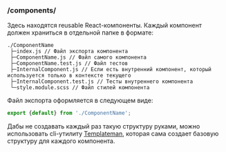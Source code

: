 ### /components/
Здесь находятся reusable React-компоненты.
Каждый компонент должен храниться в отдельной папке в формате:
```
./ComponentName
 ├─index.js // Файл экспорта компонента
 ├─ComponentName.js // Файл самого компонента
 ├─ComponentName.test.js // Файл тестов
 ├─InternalComponent.js // Если есть внутренний компонент, который используется только в контексте текущего
 ├─InternalComponent.test.js // Тесты внутреннего компонента
 └─style.module.scss // Файл стилей компонента
```

Файл экспорта оформляется в следующем виде:
```javascript
export {default} from './ComponentName';
```

Дабы не создавать каждый раз такую структуру руками, можно использовать cli-утилиту [Templateman](https://www.npmjs.com/package/templateman),
которая сама создает базовую структуру для каждого компонента.
